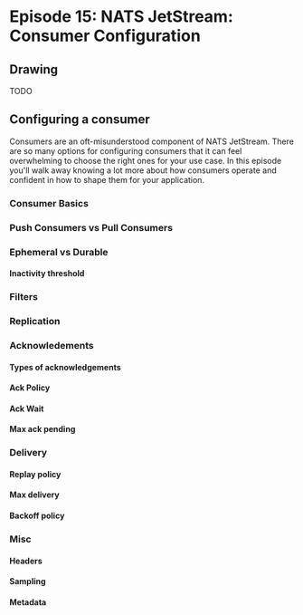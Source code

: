 # Episode 15: NATS JetStream: Consumer Configuration

## Drawing

TODO

## Configuring a consumer

Consumers are an oft-misunderstood component of NATS JetStream. There are so many options for configuring consumers that it can feel overwhelming to choose the right ones for your use case. In this episode you'll walk away knowing a lot more about how consumers operate and confident in how to shape them for your application.

### Consumer Basics

### Push Consumers vs Pull Consumers

### Ephemeral vs Durable

#### Inactivity threshold

### Filters

### Replication

### Acknowledements

#### Types of acknowledgements

#### Ack Policy

#### Ack Wait

#### Max ack pending

### Delivery

#### Replay policy

#### Max delivery

#### Backoff policy

### Misc

#### Headers

#### Sampling

#### Metadata
